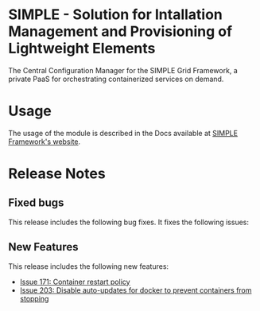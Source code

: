
# SIMPLE - Solution for Intallation Management and Provisioning of Lightweight Elements

The Central Configuration Manager for the SIMPLE Grid Framework, a private PaaS for orchestrating containerized services on demand.

# Usage
The usage of the module is described in the Docs available at [SIMPLE Framework's website](https://simple-framework.github.io/docs/deployment_guide_htcondor).

# Release Notes

## Fixed bugs
This release includes the following bug fixes. It fixes the following issues:

## New Features
This release includes the following new features:
- [Issue 171: Container restart policy](https://github.com/WLCG-Lightweight-Sites/simple_grid_puppet_module/issues/171)
- [Issue 203: Disable auto-updates for docker to prevent containers from stopping](https://github.com/WLCG-Lightweight-Sites/simple_grid_puppet_module/issues/203)



